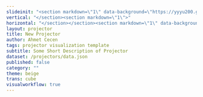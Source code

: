 ```yaml
---
slideinit: "<section markdown=\"1\" data-background=\"https://yyyu200.github.io/DFTbook/img/slidebackground.png\"><section markdown=\"1\">"
vertical: "</section><section markdown=\"1\">"
horizontal: "</section></section><section markdown=\"1\" data-background=\"https://yyyu200.github.io/DFTbook/img/slidebackground.png\"><section markdown=\"1\">"
layout: projector
title: New Projector
author: Ahmet Cecen
tags: projector visualization template
subtitle: Some Short Description of Projector
dataset: /projectors/data.json
published: false
category: ""
theme: beige
trans: cube
visualworkflow: true
---
```


